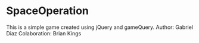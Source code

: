 SpaceOperation
==============

This is a simple game created using jQuery and gameQuery.
Author: Gabriel Diaz
Colaboration: Brian Kings
